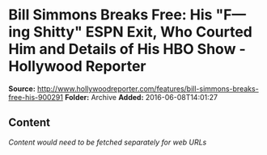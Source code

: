 # Bill Simmons Breaks Free: His "F—ing Shitty" ESPN Exit, Who Courted Him and Details of His HBO Show - Hollywood Reporter

**Source:** http://www.hollywoodreporter.com/features/bill-simmons-breaks-free-his-900291
**Folder:** Archive
**Added:** 2016-06-08T14:01:27




## Content
*Content would need to be fetched separately for web URLs*
